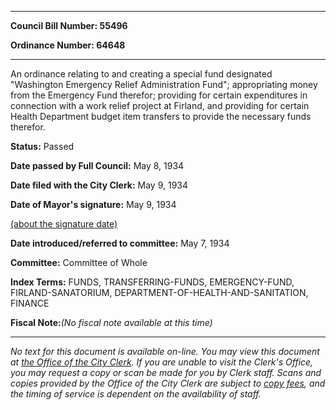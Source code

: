 

********

**Council Bill Number: 55496**
   
**Ordinance Number: 64648**
********

 An ordinance relating to and creating a special fund designated "Washington Emergency Relief Administration Fund"; appropriating money from the Emergency Fund therefor; providing for certain expenditures in connection with a work relief project at Firland, and providing for certain Health Department budget item transfers to provide the necessary funds therefor.

**Status:** Passed
   
**Date passed by Full Council:** May 8, 1934
   
**Date filed with the City Clerk:** May 9, 1934
   
**Date of Mayor's signature:** May 9, 1934
   
[(about the signature date)](/~public/approvaldate.htm)
   
   
   
**Date introduced/referred to committee:** May 7, 1934
   
**Committee:** Committee of Whole
   
   
**Index Terms:** FUNDS, TRANSFERRING-FUNDS, EMERGENCY-FUND, FIRLAND-SANATORIUM, DEPARTMENT-OF-HEALTH-AND-SANITATION, FINANCE

**Fiscal Note:**_(No fiscal note available at this time)_
********

_No text for this document is available on-line. You may view this document at [the Office of the City Clerk](http://www.seattle.gov/leg/clerk/contactUs.htm). If you are unable to visit the Clerk's Office, you may request a copy or scan be made for you by Clerk staff. Scans and copies provided by the Office of the City Clerk are subject to [copy fees](http://clerk.seattle.gov/~public/clerkfees.htm), and the timing of service is dependent on the availability of staff._


